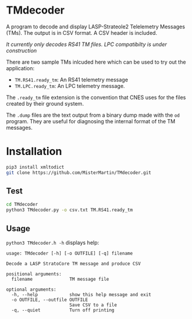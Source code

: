 # TMdecoder

A program to decode and display LASP-Strateole2 Telelemetry Messages (TMs).
The output is in CSV format. A CSV header is included.

*It currently only decodes RS41 TM files. LPC compatibilty is under construction*

There are two sample TMs inlcuded here which can be used to try out the application:

- `TM.RS41.ready_tm`: An RS41 telemetry message
- `TM.LPC.ready_tm`: An LPC telemetry message.

The `.ready_tm` file extension is the convention that CNES uses for
the files created by their ground system.

The `.dump` files are the text output from a binary dump made
with the `od` program. They are useful for diagnosing the internal
format of the TM messages.

# Installation

```sh
pip3 install xmltodict
git clone https://github.com/MisterMartin/TMdecoder.git
```

## Test
```sh
cd TMdecoder
python3 TMdecoder.py -o csv.txt TM.RS41.ready_tm
```

## Usage

```python3 TMdecoder.h -h``` displays help:

```text
usage: TMdecoder [-h] [-o OUTFILE] [-q] filename

Decode a LASP StratoCore TM message and produce CSV

positional arguments:
  filename              TM message file

optional arguments:
  -h, --help            show this help message and exit
  -o OUTFILE, --outfile OUTFILE
                        Save CSV to a file
  -q, --quiet           Turn off printing
```
